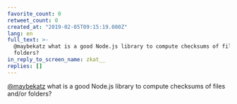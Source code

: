 ```yaml
---
favorite_count: 0
retweet_count: 0
created_at: "2019-02-05T09:15:19.000Z"
lang: en
full_text: >-
  @maybekatz what is a good Node.js library to compute checksums of files and/or
  folders?
in_reply_to_screen_name: zkat__
replies: []
---
```


[@maybekatz](https://twitter.com/maybekatz) what is a good Node.js library to
compute checksums of files and/or folders?
